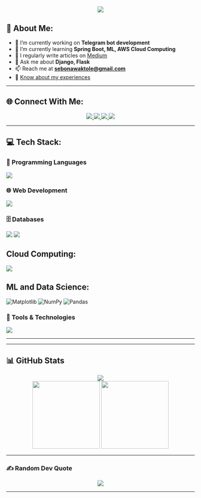 <h1 align="center">
  <img src="https://readme-typing-svg.herokuapp.com?font=Fira+Code&pause=1000&color=F76C6C&center=true&vCenter=true&random=false&width=500&lines=Hello%2C+I'm+Sabona+Waktole;Backend+Developer+%26+Competitive+Programmer" />
</h1>

## 💫 About Me:
- 🔭 I’m currently working on **Telegram bot development**
- 🌱 I’m currently learning **Spring Boot, ML, AWS Cloud Computing**
- 📝 I regularly write articles on [Medium](https://medium.com/@sebonawaktole)
- 💬 Ask me about **Django, Flask**
- 📫 Reach me at **sebonawaktole@gmail.com**
- 📄 [Know about my experiences](https://drive.google.com/file/d/1zU-UZHHizMHu_5Q1SfzxuXZsMLKpd9RR/view?usp=sharing)

---

## 🌐 Connect With Me:
<p align="center">
  <a href="https://linkedin.com/in/sabona-waktole" target="_blank">
    <img src="https://img.shields.io/badge/LinkedIn-%230077B5.svg?logo=linkedin&logoColor=white" />
  </a>
  <a href="https://medium.com/@sebonawaktole" target="_blank">
    <img src="https://img.shields.io/badge/Medium-12100E?logo=medium&logoColor=white" />
  </a>
  <a href="https://x.com/SabonaW_Tirkena" target="_blank">
    <img src="https://img.shields.io/badge/X-black.svg?logo=X&logoColor=white" />
  </a>
  <a href="mailto:sebonawaktole@gmail.com">
    <img src="https://img.shields.io/badge/Email-D14836?logo=gmail&logoColor=white" />
  </a>
</p>

---

## 💻 Tech Stack:
<p align="center">
  
### 🚀 Programming Languages  
<img src="https://skillicons.dev/icons?i=java,py,cpp,js,ts" />  

### 🌐 Web Development  
<img src="https://skillicons.dev/icons?i=html,css,react,flask,nodejs,spring,django,bootstrap,javafx" />  

### 🗄️ Databases  
<img src="https://skillicons.dev/icons?i=mongodb,postgres,mysql,sqlite"/>  
<img src="https://img.shields.io/badge/SQL%20Server-CC2927?style=for-the-badge&logo=microsoft-sql-server&logoColor=white" />

## Cloud Computing:
<img src="https://skillicons.dev/icons?i=aws"/>

## ML and Data Science:
![Matplotlib](https://img.shields.io/badge/Matplotlib-%23blue)
![NumPy](https://img.shields.io/badge/NumPy-%23013243)
![Pandas](https://img.shields.io/badge/Pandas-%23150458)



### 🔧 Tools & Technologies  
<img src="https://skillicons.dev/icons?i=git,github,postman" />  

---
</p>

---

## 📊 GitHub Stats  
<p align="center">
  <img src="https://github-readme-stats.vercel.app/api?username=SabonaWaktole&theme=dark&hide_border=true&include_all_commits=false&count_private=false" /><br/>
  <img height="180em" src="https://github-readme-stats.vercel.app/api/top-langs/?username=SabonaWaktole&theme=dark&layout=compact&hide_border=true" />
  <img height="180em" src="https://streak-stats.demolab.com/?user=SabonaWaktole&theme=dark&hide_border=true" />
</p>

---

### ✍️ Random Dev Quote
<p align="center">
  <img src="https://quotes-github-readme.vercel.app/api?type=horizontal&theme=radical" />
</p>


---

